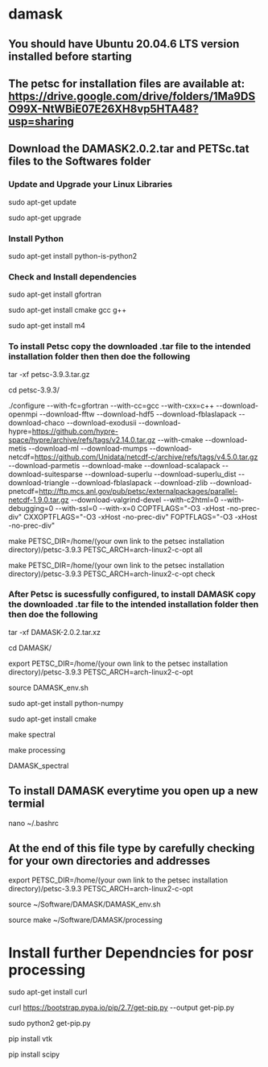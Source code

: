 # damask  

## You should have Ubuntu 20.04.6 LTS version installed before starting

## The petsc for installation files are available at: https://drive.google.com/drive/folders/1Ma9DSO99X-NtWBiE07E26XH8vp5HTA48?usp=sharing  

## Download the DAMASK2.0.2.tar and PETSc.tat files to the Softwares folder  

### Update and Upgrade your Linux Libraries

sudo apt-get update  
  
sudo apt-get upgrade  

### Install Python

sudo apt-get install python-is-python2  

### Check and Install dependencies

sudo apt-get install gfortran  
  
sudo apt-get install cmake gcc g++

sudo apt-get install m4

### To install Petsc copy the downloaded .tar file to the intended installation folder then then doe the following

tar -xf petsc-3.9.3.tar.gz   
  
cd petsc-3.9.3/  
  
./configure --with-fc=gfortran --with-cc=gcc --with-cxx=c++ --download-openmpi --download-fftw --download-hdf5 --download-fblaslapack --download-chaco --download-exodusii --download-hypre=https://github.com/hypre-space/hypre/archive/refs/tags/v2.14.0.tar.gz --with-cmake --download-metis --download-ml --download-mumps --download-netcdf=https://github.com/Unidata/netcdf-c/archive/refs/tags/v4.5.0.tar.gz --download-parmetis --download-make --download-scalapack --download-suitesparse --download-superlu --download-superlu_dist --download-triangle --download-fblaslapack --download-zlib --download-pnetcdf=http://ftp.mcs.anl.gov/pub/petsc/externalpackages/parallel-netcdf-1.9.0.tar.gz --download-valgrind-devel --with-c2html=0 --with-debugging=0 --with-ssl=0 --with-x=0 COPTFLAGS="-O3 -xHost -no-prec-div" CXXOPTFLAGS="-O3 -xHost -no-prec-div" FOPTFLAGS="-O3 -xHost -no-prec-div"   
  
make PETSC_DIR=/home/(your own link to the petsec installation directory)/petsc-3.9.3 PETSC_ARCH=arch-linux2-c-opt all   
  
make PETSC_DIR=/home/(your own link to the petsec installation directory)/petsc-3.9.3 PETSC_ARCH=arch-linux2-c-opt check  

### After Petsc is sucessfully configured, to install DAMASK copy the downloaded .tar file to the intended installation folder then then doe the following

tar -xf DAMASK-2.0.2.tar.xz   
  
cd DAMASK/  
  
export  PETSC_DIR=/home/(your own link to the petsec installation directory)/petsc-3.9.3 PETSC_ARCH=arch-linux2-c-opt   
  
source DAMASK_env.sh   
  
sudo apt-get install python-numpy  
  
sudo apt-get install cmake  
  
make spectral  
  
make processing  
  
DAMASK_spectral

## To install DAMASK everytime you open up a new termial

nano ~/.bashrc

## At the end of this file type by carefully checking for your own directories and addresses

export PETSC_DIR=/home/(your own link to the petsec installation directory)/petsc-3.9.3 PETSC_ARCH=arch-linux2-c-opt

source ~/Software/DAMASK/DAMASK_env.sh

source make ~/Software/DAMASK/processing

# Install further Dependncies for posr processing

sudo apt-get install curl

curl https://bootstrap.pypa.io/pip/2.7/get-pip.py --output get-pip.py

sudo python2 get-pip.py

pip install vtk

pip install scipy
